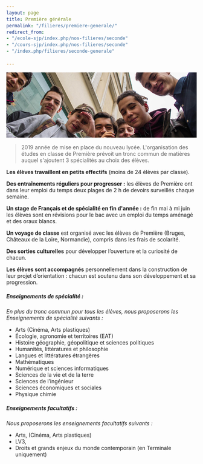 ```yaml
---
layout: page
title: Première générale
permalink: "/filieres/premiere-generale/"
redirect_from:
- "/ecole-sjp/index.php/nos-filieres/seconde"
- "/cours-sjp/index.php/nos-filieres/seconde"
- "/index.php/filieres/seconde-generale"

---
```

![Seconde Générale - École Saint John Perse](/images/groupe-secondes.jpg)

> 2019 année de mise en place du nouveau lycée. L'organisation des études en classe de Première prévoit un tronc commun de matières auquel s'ajoutent 3 spécialités au choix des élèves.

**Les élèves travaillent en petits effectifs** (moins de 24 élèves par classe).

**Des entraînements réguliers pour progresser :** les élèves de Première ont dans leur emploi du temps deux plages de 2 h de devoirs surveillés chaque semaine.

**Un stage de Français et de spécialité en fin d'année :** de fin mai à mi juin les élèves sont en révisions pour le bac avec un emploi du temps aménagé et des oraux blancs.

**Un voyage de classe** est organisé avec les élèves de Première (Bruges, Châteaux de la Loire, Normandie), compris dans les frais de scolarité.

**Des sorties culturelles** pour développer l’ouverture et la curiosité de chacun.

**Les élèves sont accompagnés** personnellement dans la construction de leur projet d’orientation : chacun est soutenu dans son développement et sa progression.

##### _Enseignements de spécialité :_ 

_En plus du tronc commun pour tous les élèves, nous proposerons les Enseignements de spécialité suivants :_

* Arts (Cinéma, Arts plastiques)
* Écologie, agronomie et territoires (EAT)
* Histoire géographie, géopolitique et sciences politiques
* Humanités, littératures et philosophie
* Langues et littératures étrangères
* Mathématiques
* Numérique et sciences informatiques
* Sciences de la vie et de la terre
* Sciences de l’ingénieur
* Sciences économiques et sociales
* Physique chimie

##### _Enseignements facultatifs :_

_Nous proposerons les enseignements facultatifs suivants :_

* Arts, (Cinéma, Arts plastiques)
* LV3,
* Droits et grands enjeux du monde contemporain (en Terminale uniquement)